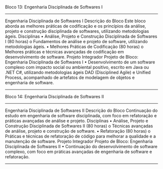 Bloco 13: Engenharia Disciplinada de Softwares I
________________________________________
Engenharia Disciplinada de Softwares I
Descrição do Bloco
Este bloco aborda as melhores práticas de codificação e os princípios da análise, projeto e construção disciplinada de softwares, utilizando metodologias ágeis.
Disciplinas
•	Análise, Projeto e Construção Disciplinada de Softwares I (80 horas)
o	Fundamentos de análise e projeto de software, utilizando metodologias ágeis.
•	Melhores Práticas de Codificação (80 horas)
o	Melhores práticas e técnicas avançadas de codificação em desenvolvimento de software.
Projeto Integrador
Projeto de Bloco: Engenharia Disciplinada de Softwares I
•	Desenvolvimento de um software complexo com impacto social ou ambiental positivo, escrito em Java ou .NET C#, utilizando metodologias ágeis DAD (Disciplined Agile) e Unified Process, acompanhado de artefatos de modelagem de objetos e engenharia de software.
________________________________________
Bloco 14: Engenharia Disciplinada de Softwares II
________________________________________
Engenharia Disciplinada de Softwares II
Descrição do Bloco
Continuação do estudo em engenharia de software disciplinada, com foco em refatoração e práticas avançadas de análise e projeto.
Disciplinas
•	Análise, Projeto e Construção Disciplinada de Softwares II (80 horas)
o	Técnicas avançadas de análise, projeto e construção de software.
•	Refatoração (80 horas)
o	Práticas e técnicas de refatoração de código para melhorar a qualidade e a manutenção de software.
Projeto Integrador
Projeto de Bloco: Engenharia Disciplinada de Softwares II
•	Continuação do desenvolvimento de software complexo, com foco em práticas avançadas de engenharia de software e refatoração.
________________________________________
